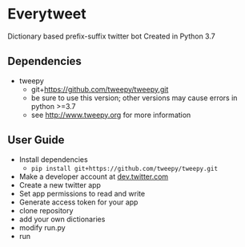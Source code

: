 Everytweet
===========
Dictionary based prefix-suffix twitter bot Created in Python 3.7

Dependencies
-----------

- tweepy 
	- git+https://github.com/tweepy/tweepy.git 
	- be sure to use this version; other versions may cause errors in python >=3.7
	- see http://www.tweepy.org for more information

User Guide
-----------

- Install dependencies
	- `pip install git+https://github.com/tweepy/tweepy.git`
- Make a developer account at [dev.twitter.com](http://dev.twitter.com)
- Create a new twitter app
- Set app permissions to read and write
- Generate access token for your app
- clone repository
- add your own dictionaries
- modify run.py
- run